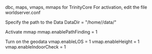 dbc, maps, vmaps, mmaps for TrinityCore
For activation, edit the file worldserver.conf

Specify the path to the  Data
DataDir = "/home/<USER>/data/"

Activate mmap
mmap.enablePathFinding = 1

Turn on the geodata
vmap.enableLOS    = 1
vmap.enableHeight = 1
vmap.enableIndoorCheck = 1
